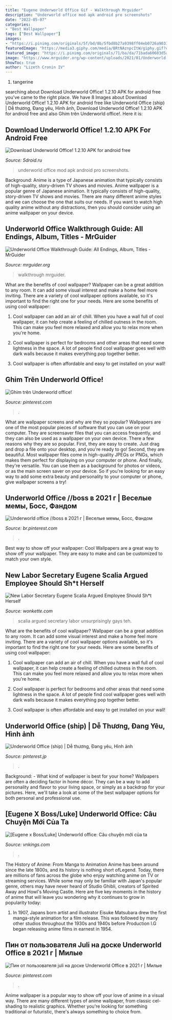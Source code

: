 ```yaml
---
title: "Eugene Underworld Office Gif - Walkthrough Mrguider"
description: "Underworld office mod apk android pro screenshots"
date: "2022-05-07"
categories:
- "Best Wallpaper"
tags: ["Best Wallpaper"]
images:
- "https://i.pinimg.com/originals/5f/bd/8b/5fbd8b27a9398ff04eb0726a9031928f.jpg"
featuredImage: "https://media3.giphy.com/media/BRtNAznpcItW/giphy.gif?cid=2fb0ca760782df1dba85a94a28ae75939bc6b96251c8ffa5&amp;rid=giphy.gif"
featured_image: "https://i.pinimg.com/originals/71/ba/da/71bada60603d5ade02417fcae658d2bd.jpg"
image: "https://www.mrguider.org/wp-content/uploads/2021/01/Underworld-Office-Walkthrough-Guide-1.jpg"
ShowToc: true
author: "Lizeth Cronin IV"
---
```



1. tangerine 

	

		
searching about Download Underworld Office! 1.2.10 APK for android free you've came to the right place. We have 8 Images about Download Underworld Office! 1.2.10 APK for android free like Underworld Office (ship) | Dễ thương, Đang yêu, Hình ảnh, Download Underworld Office! 1.2.10 APK for android free and also Ghim trên Underworld office!. Here it is:
		
    
## Download Underworld Office! 1.2.10 APK For Android Free

<img loading=lazy src="https://5droid.ru/uploads/posts/2020-11/1605696294_underworld-office-1.jpg" onerror="this.onerror=null;this.src='https://tse4.mm.bing.net/th?id=OIP.HrT38_KsmjTWHsJ3Sz1MzAHaNK&amp;pid=15.1';" alt="Download Underworld Office! 1.2.10 APK for android free">

_Source: 5droid.ru_

>underworld office mod apk android pro screenshots. 

	

Background: Anime is a type of Japanese animation that typically consists of high-quality, story-driven TV shows and movies.
Anime wallpaper is a popular genre of Japanese animation. It typically consists of high-quality, story-driven TV shows and movies. There are many different anime styles and we can choose the one that suits our needs. If you want to watch high quality anime without any distractions, then you should consider using an anime wallpaper on your device.

    
## Underworld Office Walkthrough Guide: All Endings, Album, Titles - MrGuider

<img loading=lazy src="https://www.mrguider.org/wp-content/uploads/2021/01/Underworld-Office-Walkthrough-Guide-1.jpg" onerror="this.onerror=null;this.src='https://tse2.mm.bing.net/th?id=OIP.silvMRWu8q2oMbdvDK_wEAAAAA&amp;pid=15.1';" alt="Underworld Office Walkthrough Guide: All Endings, Album, Titles - MrGuider">

_Source: mrguider.org_

>walkthrough mrguider. 

	

What are the benefits of cool wallpaper?
Wallpaper can be a great addition to any room. It can add some visual interest and make a home feel more inviting. There are a variety of cool wallpaper options available, so it's important to find the right one for your needs. Here are some benefits of using cool wallpaper: 
1. Cool wallpaper can add an air of chill. When you have a wall full of cool wallpaper, it can help create a feeling of chilled outness in the room. This can make you feel more relaxed and allow you to relax more when you're home. 

2. Cool wallpaper is perfect for bedrooms and other areas that need some lightness in the space. A lot of people find cool wallpaper goes well with dark walls because it makes everything pop together better. 

3. Cool wallpaper is often affordable and easy to get installed on your wall!

    
## Ghim Trên Underworld Office!

<img loading=lazy src="https://i.pinimg.com/originals/71/ba/da/71bada60603d5ade02417fcae658d2bd.jpg" onerror="this.onerror=null;this.src='https://tse2.mm.bing.net/th?id=OIP.nTriwOEPtXiZpZ93LBx8ywHaJ4&amp;pid=15.1';" alt="Ghim trên Underworld office!">

_Source: pinterest.com_

>. 

	

What are wallpaper screens and why are they so popular?
Wallpapers are one of the most popular pieces of software that you can use on your computer. They are screensaver files that you can access frequently, and they can also be used as a wallpaper on your own device. There a few reasons why they are so popular. First, they are easy to create. Just drag and drop a file onto your desktop, and you're ready to go! Second, they are beautiful. Most wallpaper files come in high-quality JPEGs or PNGs, which makes them perfect for displaying on your computer or phone. And finally, they're versatile. You can use them as a background for photos or videos, or as the main screen saver on your device. So if you're looking for an easy way to add some extra beauty and personality to your computer or phone, give wallpaper screens a try!

    
## Underworld Office //boss в 2021 г | Веселые мемы, Босс, Фандом

<img loading=lazy src="https://i.pinimg.com/originals/5f/bd/8b/5fbd8b27a9398ff04eb0726a9031928f.jpg" onerror="this.onerror=null;this.src='https://tse1.mm.bing.net/th?id=OIP._-0W8nkK--q9JOic-8ZG-gHaNK&amp;pid=15.1';" alt="Underworld office //boss в 2021 г | Веселые мемы, Босс, Фандом">

_Source: br.pinterest.com_

>. 

	

Best way to show off your wallpaper:
Cool Wallpapers are a great way to show off your wallpaper. They are easy to make and can be customized to match your own style.

    
## New Labor Secretary Eugene Scalia Argued Employee Should Sh*t Herself

<img loading=lazy src="https://media3.giphy.com/media/BRtNAznpcItW/giphy.gif?cid=2fb0ca760782df1dba85a94a28ae75939bc6b96251c8ffa5&amp;rid=giphy.gif" onerror="this.onerror=null;this.src='https://tse3.mm.bing.net/th?id=OIP.pwPned8DrRxqSWr71Z0vmAHaEE&amp;pid=15.1';" alt="New Labor Secretary Eugene Scalia Argued Employee Should Sh*t Herself">

_Source: wonkette.com_

>scalia argued secretary labor unsurprisingly gays teh. 

	

What are the benefits of cool wallpaper?
Wallpaper can be a great addition to any room. It can add some visual interest and make a home feel more inviting. There are a variety of cool wallpaper options available, so it's important to find the right one for your needs. Here are some benefits of using cool wallpaper: 
1. Cool wallpaper can add an air of chill. When you have a wall full of cool wallpaper, it can help create a feeling of chilled outness in the room. This can make you feel more relaxed and allow you to relax more when you're home. 

2. Cool wallpaper is perfect for bedrooms and other areas that need some lightness in the space. A lot of people find cool wallpaper goes well with dark walls because it makes everything pop together better. 

3. Cool wallpaper is often affordable and easy to get installed on your wall!

    
## Underworld Office (ship) | Dễ Thương, Đang Yêu, Hình ảnh

<img loading=lazy src="https://i.pinimg.com/736x/0b/95/35/0b95355e5ad71782547cd4ed48a78dcd.jpg" onerror="this.onerror=null;this.src='https://tse2.mm.bing.net/th?id=OIP.YcvQhq6t8HMeMYxKToe8cQHaJ5&amp;pid=15.1';" alt="Underworld Office (ship) | Dễ thương, Đang yêu, Hình ảnh">

_Source: pinterest.jp_

>. 

	

Background: - What kind of wallpaper is best for your home?
Wallpapers are often a deciding factor in home décor. They can be a way to add personality and flavor to your living space, or simply as a backdrop for your pictures. Here, we'll take a look at some of the best wallpaper options for both personal and professional use.

    
## [Eugene X Boss/Luke] Underworld Office: Câu Chuyện Mới Của Ta

<img loading=lazy src="https://vnkings.com/wp-content/uploads/2021/01/z2258809100037_cb184dc8202ae98ad4c07a44c84fe6a7.jpg" onerror="this.onerror=null;this.src='https://tse4.mm.bing.net/th?id=OIP.rqz9e1X9GmeM80nOmFmPjwHaNK&amp;pid=15.1';" alt="[Eugene x Boss/Luke] Underworld office: Câu chuyện mới của ta">

_Source: vnkings.com_

>. 

	

The History of Anime: From Manga to Animation
Anime has been around since the late 1800s, and its history is nothing short ofLegend. Today, there are millions of fans across the globe who enjoy watching anime on TV or streaming services. While some may only be familiar with Japan's popular genre, others may have never heard of Studio Ghibli, creators of Spirited Away and Howl's Moving Castle. Here are five key moments in the history of anime that will leave you wondering why it continues to grow in popularity today:
1) In 1907, Japans born artist and illustrator Eisuke Matsubara drew the first manga-style animation for a film release. This was followed by many other studios throughout the 1930s and 1940s before Production I.G began releasing anime films in earnest in 1954.

    
## Пин от пользователя Juli на доске Underworld Office в 2021 г | Милые

<img loading=lazy src="https://i.pinimg.com/736x/a3/db/95/a3db956adfda94264cb6da4cd773b0b4.jpg" onerror="this.onerror=null;this.src='https://tse3.mm.bing.net/th?id=OIP.nAUWWCDCiIpODhxN5cs37QHaLp&amp;pid=15.1';" alt="Пин от пользователя juli на доске Underworld Office в 2021 г | Милые">

_Source: pinterest.com_

>. 

	

Anime wallpaper is a popular way to show off your love of anime in a visual way. There are many different types of anime wallpaper, from classic cel-shading to realistic graphics. Whether you're looking for something traditional or futuristic, there's always something to choice from.

